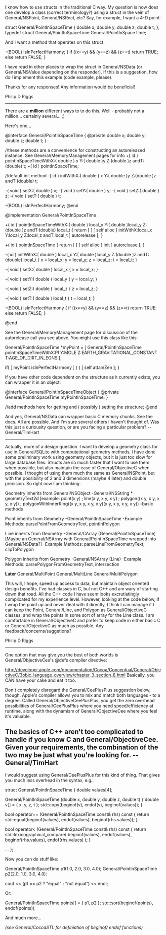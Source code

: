 I know how to use structs in the traditional C way. My question is how does one develop a class (correct terminology?) using a struct in the vein of General/NSPoint, General/NSRect, etc? Say, for example, I want a 4-D point:

struct General/PointInSpaceTime
{
   double x;
   double y;
   double z;
   double t;
};
typedef struct General/PointInSpaceTime General/PointInSpaceTime;

And I want a method that operates on this struct.

-(BOOL) isInPerfectHarmony;
{ if ((x==y) && (y==z) && (z==t)
      return TRUE;
  else
      return FALSE;
}  

I have read in other places to wrap the struct in General/NSData (or General/NSValue depending on the responder). If this is a suggestion, how do I implement this example (code example, please). 

Thanks for any responses! Any information would be beneficial!

Philip D Riggs

----
There are a **million** different ways to to do this.  Well - probably not a million... certainly several... ;)

Here's one...

    
@interface General/PointInSpaceTime
{
   @private
   double x;
   double y;
   double z;
   double t;
}

//these methods are a convenience for constructing an autoreleased instance. See General/MemoryManagement pages for info
+( id ) pointInSpaceTimeWithX:( double ) x Y:( double )y Z:(double )z andT:(double) t;
+( id ) pointInSpaceTime;

//default init method
-( id ) initWithX:( double ) x Y:( double )y Z:(double )z andT:(double) t;

-( void ) setX:( double ) x;
-( void ) setY:( double ) y;
-( void ) setZ:( double ) z;
-( void ) setT:( double ) t;

-(BOOL) isInPerfectHarmony;
@end

@implementation General/PointInSpaceTime

+( id ) pointInSpaceTimeWithX:( double ) local_x Y:( double )local_y Z:(double )z andT:(double) local_t
{
    return [ [ [ self  alloc ] initWithX:local_x Y:local_y Z:local_z andT:local_t ] autorelease ];
}

+( id ) pointInSpaceTime
{
    return [ [ [ self alloc ] init ] autorelease ];
}

-( id ) initWithX:( double ) local_x Y:( double )local_y Z:(double )z andT:(double) local_t
{
    x = local_x;
    y = local_y;
    z = local_z;
    t = local_t;
}

-( void ) setX:( double ) local_x
{
    x = local_x;
}

-( void ) setY:( double ) local_y
{
    y = local_y;
}

-( void ) setZ:( double ) local_z
{
    z = local_z;
}

-( void ) setT:( double ) local_t
{
    t = local_t;
}

-(BOOL) isInPerfectHarmony
{
    if ((x==y) && (y==z) && (z==t)
        return TRUE;
    else
        return FALSE;
}  

@end



See the General/MemoryManagement page for discussion of the autorelease call you see above. You might use this class like this:

    
General/PointInSpaceTime *myPoint = 
    [ General/PointInSpaceTime pointInSpaceTimeWithX:PI Y:MOLE  Z:EARTH_GRAVITATIONAL_CONSTANT T:AGE_OF_DIRT_IN_EONS ];

if( [ myPoint isInPerfectHarmony ] )
{
    [ self attainZen ];
}



If you have other code dependent on the structure as it currently exists, you can wrapper it in an object:

    

@interface General/PointInSpaceTimeObject
{
    @private
    General/PointInSpaceTime myPointInSpaceTime;
}

//add methods here for getting and ( possibly ) setting the structure;
@end


And yes, General/NSData can wrapper basic C memory chunks. See the docs. All are possible. And I'm sure several others I haven't thought of. Was this just a curiousity question, or are you facing a particular problem? -- General/TimHart

----

Actually, more of a design question. I want to develop a geometry class for use in General/SQLite with computational geometry methods. I have done some preliminary work using geometry objects, but it is just too slow for large database files. Structs are so much faster that I want to use them when possible, but also maintain the ease of General/ObjectiveC when possible. I thought of using them much the same as General/NSPoint, but with the possibility of 2 and 3 dimensions (maybe 4 later) and double precision. So right now I am thinking:

Geometry inherits from General/NSObject
-General/NSString * geometryText2d [example: point(x y) ; line(x y, x y, x y) ; polygon((x y, x y, x y, x y)) ; polygonWithInnerRing((x y, x y, x y, x y)(x y, x y, x y, x y))
-basic methods

Point inherits from Geometry
-General/PointInSpaceTime
-Example Methods: parsePointFromGeometryText, pointInPolygon

Line inherits from Geometry
-General/CArray (General/PointInSpaceTime) [Maybe an General/NSArray with General/PointInSpaceTime wrapped into General/NSData?]
-Example Methods: parseLineFromGeometryText, clipToPolygon

Polygon inherits from Geometry
-General/NSArray (Line) 
-Example Methods: parsePolygonFromGeometryText, intersection

**Later**
General/MultiPoint
General/MultiLine
General/MultiPolygon

This will, I hope, speed up access to data, but maintain object oriented design benefits. I've had classes in C, but not C++ and am wary of starting down that road. All the C++ code I have seem looks excrutiatingly complicated for my experience level. However, looking at the code below, if I wrap the point up and never deal with it directly, I think I can manage if I can keep the Point, General/LIne, and Polygon as General/ObjectiveC classes, and wrap the points in some sort of array for the Line class. I am comfortable in General/ObjectiveC and prefer to keep code in either basic C or General/ObjectiveC as much as possible. Any feedback/concerns/suggetions? 

Philip D Riggs

----
One option that may give you the best of both worlds is General/ObjectiveCee's @defs compiler directive:

http://developer.apple.com/documentation/Cocoa/Conceptual/General/ObjectiveC/3objc_language_overview/chapter_3_section_8.html
Basically, you CAN have your cake and eat it too.

Don't completely disregard the General/CeePlusPlus suggestion below, though. Apple's compiler allows you to mix and match both languages - to a degree. Called General/ObjectiveCeePlusPlus, you get the zero overhead possibilities of General/CeePlusPlus where you need speed/efficiency at runtime, along with the dynamism of General/ObjectiveCee where you feel it's valuable.

The basics of  C++ aren't too complicated to handle if you know C and General/ObjectiveCee. Given your requirements, the combination of the two may be just what you're looking for.
-- General/TimHart
----

I would suggest using General/CeePlusPlus for this kind of thing. That gives you much less overhead in the syntax, e.g.:
    
struct General/PointInSpaceTime
{
   double values[4];

   General/PointInSpaceTime (double x, double y, double z, double t)
   {
      double v[] = { x, y, z, t };
      std::copy(beginof(v), endof(v), beginof(values));
   }

   bool operator== (General/PointInSpaceTime const& rhs) const
   {
      return std::equal(beginof(values), endof(values), beginof(rhs.values));
   }

   bool operator< (General/PointInSpaceTime const& rhs) const
   {
      return std::lexicographical_compare(
         beginof(values), endof(values),
         beginof(rhs.values), endof(rhs.values)
      );
   }

   ...
};

Now you can do stuff like:
    
General/PointInSpaceTime p1(1.0, 2.0, 3.0, 4.0);
General/PointInSpaceTime p2(2.0, 1.0, 3.0, 4.0);

cout << (p1 == p2 ? "equal" : "not equal") << endl;

Or:
    
General/PointInSpaceTime points[] = { p1, p2 };
std::sort(beginof(points), endof(points));

And much more...

*(see General/CocoaSTL for definiation of     beginof/    endof functions)*
